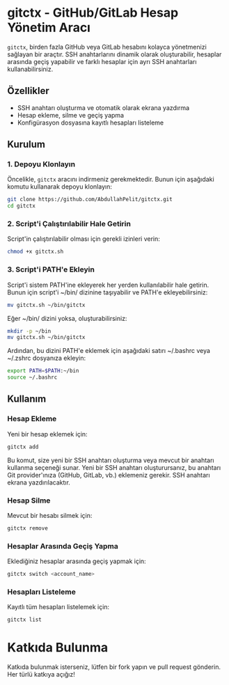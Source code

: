 # gitctx - GitHub/GitLab Hesap Yönetim Aracı

`gitctx`, birden fazla GitHub veya GitLab hesabını kolayca yönetmenizi sağlayan bir araçtır. SSH anahtarlarını dinamik olarak oluşturabilir, hesaplar arasında geçiş yapabilir ve farklı hesaplar için ayrı SSH anahtarları kullanabilirsiniz.

## Özellikler

- SSH anahtarı oluşturma ve otomatik olarak ekrana yazdırma
- Hesap ekleme, silme ve geçiş yapma
- Konfigürasyon dosyasına kayıtlı hesapları listeleme

## Kurulum

### 1. Depoyu Klonlayın

Öncelikle, `gitctx` aracını indirmeniz gerekmektedir. Bunun için aşağıdaki komutu kullanarak depoyu klonlayın:

```bash
git clone https://github.com/AbdullahPelit/gitctx.git
cd gitctx
```

### 2. Script'i Çalıştırılabilir Hale Getirin

Script'in çalıştırılabilir olması için gerekli izinleri verin:

```bash
chmod +x gitctx.sh
```

### 3. Script'i PATH'e Ekleyin

Script'i sistem PATH'ine ekleyerek her yerden kullanılabilir hale getirin. Bunun için script'i ~/bin/ dizinine taşıyabilir ve PATH'e ekleyebilirsiniz:

```bash
mv gitctx.sh ~/bin/gitctx
```

Eğer ~/bin/ dizini yoksa, oluşturabilirsiniz:

```bash
mkdir -p ~/bin
mv gitctx.sh ~/bin/gitctx
```

Ardından, bu dizini PATH'e eklemek için aşağıdaki satırı ~/.bashrc veya ~/.zshrc dosyanıza ekleyin:

```bash
export PATH=$PATH:~/bin
source ~/.bashrc
```

## Kullanım

### Hesap Ekleme

Yeni bir hesap eklemek için:

```bash
gitctx add
```

Bu komut, size yeni bir SSH anahtarı oluşturma veya mevcut bir anahtarı kullanma seçeneği sunar. Yeni bir SSH anahtarı oluşturursanız, bu anahtarı Git provider'ınıza (GitHub, GitLab, vb.) eklemeniz gerekir. SSH anahtarı ekrana yazdırılacaktır.

### Hesap Silme

Mevcut bir hesabı silmek için:

```bash
gitctx remove
```

### Hesaplar Arasında Geçiş Yapma

Eklediğiniz hesaplar arasında geçiş yapmak için:

```bash
gitctx switch <account_name>
```

### Hesapları Listeleme

Kayıtlı tüm hesapları listelemek için:

```bash
gitctx list
```

# Katkıda Bulunma
Katkıda bulunmak isterseniz, lütfen bir fork yapın ve pull request gönderin. Her türlü katkıya açığız!



